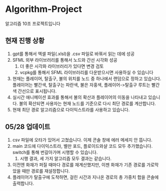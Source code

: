# Algorithm-Project

알고리즘 10조 프로젝트입니다

## 현재 진행 상황

1. gpt를 통해서 엑셀 파일(.xlsl)을 .csv 파일로 바꿔서 읽는 데에 성공
2. SFML 외부 라이브러리를 통해서 노드와 간선 시각화 성공
   1. 더 좋은 시각화 라이브러리가 있다면 변경 검토
   2. vcpkg를 통해서 SFML 라이브러리를 다운받으시면 사용하실 수 있습니다
3. 현재는 플레이어, 탈출구, 불의 위치를 노드 중 하나에서 랜덤으로 정하고 있습니다. 플레이어는 빨간색, 탈출구는 파란색, 불은 자홍색, 플레이어->탈출구 루트는 빨간색 간선으로 표시됩니다.
4. 실시간 애니메이션 효과를 통해서 불의 확산과 플레이어의 이동을 나타내고 있습니다. 불의 확산되면 사용자는 현재 노드를 기준으로 다시 최단 경로를 계산합니다.
5. 현재 최단 경로 알고리즘으로 다이익스트라를 사용하고 있습니다.

## 05/28 업데이트

1. csv 파일에 오타가 있어서 고쳤습니다. 이제 콘솔 창에 에러 메세지 안 뜹니다.
2. main 코드에 다이익스트라, 벨만 포드, 플로이드와샬 코드 모두 추가했습니다. switch를 통해 번갈아가며 시행할 수 있습니다.
   1. 시행 결과, 세 가지 알고리즘 모두 결과는 같습니다.
3. 이전엔 화재가 퍼질 때마다 경로를 재계산했지만, 이젠 화재가 기존 경로를 가로막았을 때만 경로를 재설정합니다.
4. 플레이어가 탈출구에 도착하면, 걸린 시간과 지나온 경로의 총 가중치 합을 콘솔에 출력합니다.
